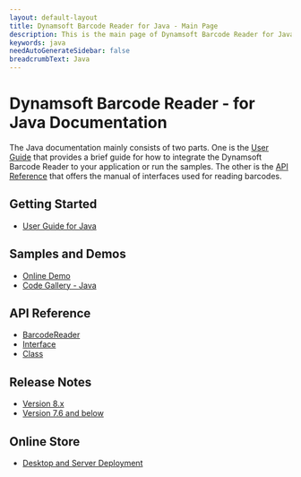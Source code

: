 ```yaml
---
layout: default-layout
title: Dynamsoft Barcode Reader for Java - Main Page
description: This is the main page of Dynamsoft Barcode Reader for Java SDK.
keywords: java
needAutoGenerateSidebar: false
breadcrumbText: Java
---
```



# Dynamsoft Barcode Reader - for Java Documentation

The Java documentation mainly consists of two parts. One is the [User Guide](#getting-started) that provides a brief guide for how to integrate the Dynamsoft Barcode Reader to your application or run the samples. The other is the [API Reference](#api-reference) that offers the manual of interfaces used for reading barcodes.



## Getting Started
- [User Guide for Java](user-guide.md)

## Samples and Demos

- <a href="https://demo.dynamsoft.com/barcode-reader/" target="_blank">Online Demo</a>
- <a href="https://www.dynamsoft.com/barcode-reader/resources/code-gallery/?tag=java" target="_blank">Code Gallery - Java</a>

## API Reference
- [BarcodeReader](api-reference/#barcodereader-methods)
- [Interface](api-reference/#interface)
- [Class](api-reference/#classes)

## Release Notes
- [Version 8.x](release-notes/java-8.md)
- [Version 7.6 and below](release-notes/java-7.md)

## Online Store
- <a href="https://www.dynamsoft.com/store/dynamsoft-barcode-reader/" target="_blank">Desktop and Server Deployment</a>


